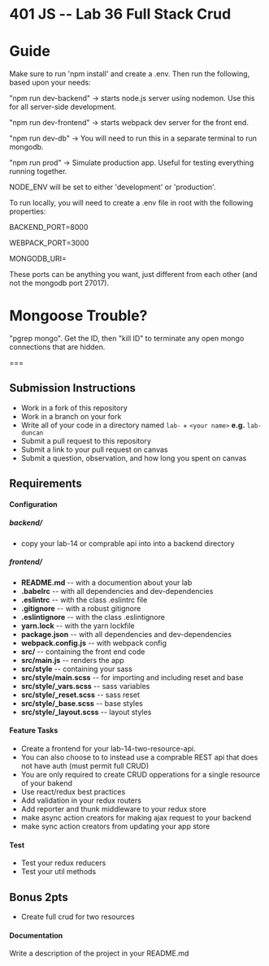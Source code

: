 401 JS --  Lab 36 Full Stack Crud
===
# Guide

Make sure to run 'npm install' and create a .env. Then run the following, based upon your needs: 

"npm run dev-backend"     -> starts node.js server using nodemon. Use this for all server-side development.

"npm run dev-frontend"    -> starts webpack dev server for the front end. 

"npm run dev-db"          -> You will need to run this in a separate terminal to run mongodb.

"npm run prod"            -> Simulate production app. Useful for testing everything running together.

NODE_ENV will be set to either 'development' or 'production'. 

To run locally, you will need to create a .env file in root with the following properties:

BACKEND_PORT=8000

WEBPACK_PORT=3000

MONGODB_URI=

These ports can be anything you want, just different from each other (and not the mongodb port 27017).

# Mongoose Trouble?

"pgrep mongo". Get the ID, then "kill ID" to terminate any open mongo connections that are hidden. 






===
## Submission Instructions
  * Work in a fork of this repository
  * Work in a branch on your fork
  * Write all of your code in a directory named `lab-` + `<your name>` **e.g.** `lab-duncan`
  * Submit a pull request to this repository
  * Submit a link to your pull request on canvas
  * Submit a question, observation, and how long you spent on canvas  

## Requirements  
#### Configuration  

##### backend/
* copy your lab-14 or comprable api into into a backend directory
##### frontend/
* **README.md** -- with a documention about your lab
* **.babelrc** -- with all dependencies and dev-dependencies 
* **.eslintrc** -- with the class .eslintrc file
* **.gitignore** -- with a robust gitignore
* **.eslintignore** -- with the class .eslintignore
* **yarn.lock** -- with the yarn lockfile
* **package.json** -- with all dependencies and dev-dependencies 
* **webpack.config.js** -- with webpack config
* **src/** -- containing the front end code
* **src/main.js** -- renders the app
* **src/style** -- containing your sass
* **src/style/main.scss** -- for importing and including reset and base
* **src/style/_vars.scss** -- sass variables
* **src/style/_reset.scss** -- sass reset 
* **src/style/_base.scss** -- base styles 
* **src/style/_layout.scss** -- layout styles 
 
#### Feature Tasks 
* Create a frontend for your lab-14-two-resource-api.
 * You can also choose to to instead use a comprable REST api that does not have auth (must permit full CRUD)
* You are only required to create CRUD opperations for a single resource of your bakend
* Use react/redux best practices
* Add validation in your redux routers
* Add reporter and thunk middleware to your redux store
* make async action creators for making ajax request to your backend
* make sync action creators from updating your app store

#### Test
* Test your redux reducers 
* Test your util methods

## Bonus 2pts
* Create full crud for two resources 

####  Documentation  
Write a description of the project in your README.md
